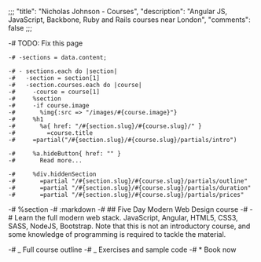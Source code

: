 ;;;
"title": "Nicholas Johnson - Courses",
"description": "Angular JS, JavaScript, Backbone, Ruby and Rails courses near London",
"comments": false
;;;

-# TODO: Fix this page

    -# -sections = data.content;

    -# - sections.each do |section|
    -#   -section = section[1]
    -#   -section.courses.each do |course|
    -#     -course = course[1]
    -#     %section
    -#     -if course.image
    -#       %img{:src => "/images/#{course.image}"}
    -#     %h1
    -#       %a{ href: "/#{section.slug}/#{course.slug}/" }
    -#         =course.title
    -#     =partial("/#{section.slug}/#{course.slug}/partials/intro")

    -#     %a.hideButton{ href: "" }
    -#       Read more...

    -#     %div.hiddenSection
    -#       =partial "/#{section.slug}/#{course.slug}/partials/outline"
    -#       =partial "/#{section.slug}/#{course.slug}/partials/duration"
    -#       =partial "/#{section.slug}/#{course.slug}/partials/prices"

-# %section
-# :markdown
-# ## Five Day Modern Web Design course
-#
-# Learn the full modern web stack. JavaScript, Angular, HTML5, CSS3, SASS, NodeJS, Bootstrap. Note that this is not an introductory course, and some knowledge of programming is required to tackle the material.

-# _ Full course outline
-# _ Exercises and sample code
-# \* Book now

